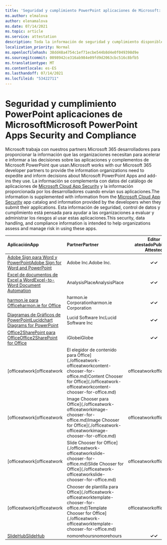 ```yaml
---
title: 'Seguridad y cumplimiento PowerPoint aplicaciones de Microsoft: todas las aplicaciones'
ms.author: elmalova
author: elenamalova
ms.date: 07/14/2021
ms.topic: article
ms.service: attestation
description: Toda la información de seguridad y cumplimiento disponible para todas las aplicaciones PowerPoint Microsoft.
localization_priority: Normal
ms.openlocfilehash: 38dd48a4754c1ef71ecbe544b8d4e0f049398d9e
ms.sourcegitcommit: 0098942ce316ab984e09fd9d2063cbc516c8bfb5
ms.translationtype: MT
ms.contentlocale: es-ES
ms.lasthandoff: 07/14/2021
ms.locfileid: "53422711"
---
```

# <a name="microsoft-powerpoint-apps-security-and-compliance"></a><span data-ttu-id="8c59d-103">Seguridad y cumplimiento PowerPoint aplicaciones de Microsoft</span><span class="sxs-lookup"><span data-stu-id="8c59d-103">Microsoft PowerPoint Apps Security and Compliance</span></span>

<span data-ttu-id="8c59d-104">Microsoft trabaja con nuestros partners Microsoft 365 desarrolladores para proporcionar la información que las organizaciones necesitan para acelerar e informar a las decisiones sobre las aplicaciones y complementos de Microsoft PowerPoint que usan.</span><span class="sxs-lookup"><span data-stu-id="8c59d-104">Microsoft works with our Microsoft 365 developer partners to provide the information organizations need to expedite and inform decisions about Microsoft PowerPoint Apps and add-ins they use.</span></span> <span data-ttu-id="8c59d-105">La información se complementa con datos del catálogo de aplicaciones de [Microsoft Cloud App Security](https://www.microsoft.com/en-us/enterprise-mobility-security/cloud-app-security) y la información proporcionada por los desarrolladores cuando envían sus aplicaciones.</span><span class="sxs-lookup"><span data-stu-id="8c59d-105">The information is supplemented with information from the [Microsoft Cloud App Security](https://www.microsoft.com/en-us/enterprise-mobility-security/cloud-app-security) app catalog and information provided by the developers when they submit their applications.</span></span> <span data-ttu-id="8c59d-106">Esta información de seguridad, control de datos y cumplimiento está pensada para ayudar a las organizaciones a evaluar y administrar los riesgos al usar estas aplicaciones.</span><span class="sxs-lookup"><span data-stu-id="8c59d-106">This security, data handling, and compliance information is intended to help organizations assess and manage risk in using these apps.</span></span>

| <span data-ttu-id="8c59d-107">**Aplicación**</span><span class="sxs-lookup"><span data-stu-id="8c59d-107">**App**</span></span> | <span data-ttu-id="8c59d-108">**Partner**</span><span class="sxs-lookup"><span data-stu-id="8c59d-108">**Partner**</span></span> | <span data-ttu-id="8c59d-109">**Editor atestado**</span><span class="sxs-lookup"><span data-stu-id="8c59d-109">**Publisher Attested**</span></span> | <span data-ttu-id="8c59d-110">**Certificado**</span><span class="sxs-lookup"><span data-stu-id="8c59d-110">**Certified**</span></span> |
|:--------|:------------|:----------------------:|:-------------:|
| [<span data-ttu-id="8c59d-111">Adobe Sign para Word y PowerPoint</span><span class="sxs-lookup"><span data-stu-id="8c59d-111">Adobe Sign for Word and PowerPoint</span></span>](./adobe-inc-sign-for-word-and-powerpoint.md) | <span data-ttu-id="8c59d-112">Adobe Inc.</span><span class="sxs-lookup"><span data-stu-id="8c59d-112">Adobe Inc.</span></span> | <span data-ttu-id="8c59d-113">**✓**</span><span class="sxs-lookup"><span data-stu-id="8c59d-113">**✓**</span></span> | <img alt="Certified application badge" src="../media/certified-badge.png" height="25" width="25" /> |
| [<span data-ttu-id="8c59d-114">Excel de documentos de Excel a Word</span><span class="sxs-lookup"><span data-stu-id="8c59d-114">Excel-to-Word Document Automation</span></span>](./analysisplace-excel-to-word-document-automation.md) | <span data-ttu-id="8c59d-115">AnalysisPlace</span><span class="sxs-lookup"><span data-stu-id="8c59d-115">AnalysisPlace</span></span> | <span data-ttu-id="8c59d-116">**✓**</span><span class="sxs-lookup"><span data-stu-id="8c59d-116">**✓**</span></span> |  |
| [<span data-ttu-id="8c59d-117">harmon.ie para Office</span><span class="sxs-lookup"><span data-stu-id="8c59d-117">harmon.ie for Office</span></span>](./harmonie-corporation-for-office.md) | <span data-ttu-id="8c59d-118">harmon.ie Corporation</span><span class="sxs-lookup"><span data-stu-id="8c59d-118">harmon.ie Corporation</span></span> | <span data-ttu-id="8c59d-119">**✓**</span><span class="sxs-lookup"><span data-stu-id="8c59d-119">**✓**</span></span> |  |
| [<span data-ttu-id="8c59d-120">Diagramas de Gráficos de PowerPoint</span><span class="sxs-lookup"><span data-stu-id="8c59d-120">Lucidchart Diagrams for PowerPoint</span></span>](./lucid-software-inc-lucidchart-diagrams-for-powerpoint.md) | <span data-ttu-id="8c59d-121">Lucid Software Inc</span><span class="sxs-lookup"><span data-stu-id="8c59d-121">Lucid Software Inc</span></span> | <span data-ttu-id="8c59d-122">**✓**</span><span class="sxs-lookup"><span data-stu-id="8c59d-122">**✓**</span></span> |  |
| [<span data-ttu-id="8c59d-123">Office2SharePoint para Office</span><span class="sxs-lookup"><span data-stu-id="8c59d-123">Office2SharePoint for Office</span></span>](./iglobe-office2sharepoint-for-office.md) | <span data-ttu-id="8c59d-124">iGlobe</span><span class="sxs-lookup"><span data-stu-id="8c59d-124">iGlobe</span></span> | <span data-ttu-id="8c59d-125">**✓**</span><span class="sxs-lookup"><span data-stu-id="8c59d-125">**✓**</span></span> | <img alt="Certified application badge" src="../media/certified-badge.png" height="25" width="25" /> |
| <span data-ttu-id="8c59d-126">[officeatwork</span><span class="sxs-lookup"><span data-stu-id="8c59d-126">[officeatwork</span></span> | <span data-ttu-id="8c59d-127">El elegidor de contenido para Office](./officeatwork-officeatworkcontent-chooser-for-office.md)</span><span class="sxs-lookup"><span data-stu-id="8c59d-127">Content Chooser for Office](./officeatwork-officeatworkcontent-chooser-for-office.md)</span></span> | <span data-ttu-id="8c59d-128">officeatwork</span><span class="sxs-lookup"><span data-stu-id="8c59d-128">officeatwork</span></span> | <span data-ttu-id="8c59d-129">**✓**</span><span class="sxs-lookup"><span data-stu-id="8c59d-129">**✓**</span></span> | <img alt="Certified application badge" src="../media/certified-badge.png" height="25" width="25" /> |
| <span data-ttu-id="8c59d-130">[officeatwork</span><span class="sxs-lookup"><span data-stu-id="8c59d-130">[officeatwork</span></span> | <span data-ttu-id="8c59d-131">Image Chooser para Office](./officeatwork-officeatworkimage-chooser-for-office.md)</span><span class="sxs-lookup"><span data-stu-id="8c59d-131">Image Chooser for Office](./officeatwork-officeatworkimage-chooser-for-office.md)</span></span> | <span data-ttu-id="8c59d-132">officeatwork</span><span class="sxs-lookup"><span data-stu-id="8c59d-132">officeatwork</span></span> | <span data-ttu-id="8c59d-133">**✓**</span><span class="sxs-lookup"><span data-stu-id="8c59d-133">**✓**</span></span> |  |
| <span data-ttu-id="8c59d-134">[officeatwork</span><span class="sxs-lookup"><span data-stu-id="8c59d-134">[officeatwork</span></span> | <span data-ttu-id="8c59d-135">Slide Chooser for Office](./officeatwork-officeatworkslide-chooser-for-office.md)</span><span class="sxs-lookup"><span data-stu-id="8c59d-135">Slide Chooser for Office](./officeatwork-officeatworkslide-chooser-for-office.md)</span></span> | <span data-ttu-id="8c59d-136">officeatwork</span><span class="sxs-lookup"><span data-stu-id="8c59d-136">officeatwork</span></span> | <span data-ttu-id="8c59d-137">**✓**</span><span class="sxs-lookup"><span data-stu-id="8c59d-137">**✓**</span></span> |  |
| <span data-ttu-id="8c59d-138">[officeatwork</span><span class="sxs-lookup"><span data-stu-id="8c59d-138">[officeatwork</span></span> | <span data-ttu-id="8c59d-139">Chooser de plantilla para Office](./officeatwork-officeatworktemplate-chooser-for-office.md)</span><span class="sxs-lookup"><span data-stu-id="8c59d-139">Template Chooser for Office](./officeatwork-officeatworktemplate-chooser-for-office.md)</span></span> | <span data-ttu-id="8c59d-140">officeatwork</span><span class="sxs-lookup"><span data-stu-id="8c59d-140">officeatwork</span></span> | <span data-ttu-id="8c59d-141">**✓**</span><span class="sxs-lookup"><span data-stu-id="8c59d-141">**✓**</span></span> | <img alt="Certified application badge" src="../media/certified-badge.png" height="25" width="25" /> |
| [<span data-ttu-id="8c59d-142">SlideHub</span><span class="sxs-lookup"><span data-stu-id="8c59d-142">SlideHub</span></span>](./nomorehours-slidehub.md) | <span data-ttu-id="8c59d-143">nomorehours</span><span class="sxs-lookup"><span data-stu-id="8c59d-143">nomorehours</span></span> | <span data-ttu-id="8c59d-144">**✓**</span><span class="sxs-lookup"><span data-stu-id="8c59d-144">**✓**</span></span> |  |
